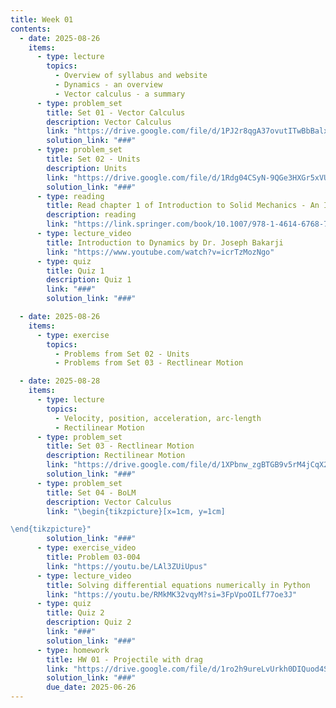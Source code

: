 ```yaml
---
title: Week 01
contents:
  - date: 2025-08-26
    items:
      - type: lecture
        topics:
          - Overview of syllabus and website
          - Dynamics - an overview
          - Vector calculus - a summary
      - type: problem_set
        title: Set 01 - Vector Calculus
        description: Vector Calculus
        link: "https://drive.google.com/file/d/1PJ2r8qgA37ovutITwBbBalxlB6l-XVLL/view?usp=sharing"
        solution_link: "###"
      - type: problem_set
        title: Set 02 - Units
        description: Units
        link: "https://drive.google.com/file/d/1Rdg04CSyN-9QGe3HXGr5xVUL4HjWej14/view?usp=sharing"
        solution_link: "###"
      - type: reading
        title: Read chapter 1 of Introduction to Solid Mechanics - An Integrated Approach by Lubliner and Papadopoulos.
        description: reading
        link: "https://link.springer.com/book/10.1007/978-1-4614-6768-7"
      - type: lecture_video
        title: Introduction to Dynamics by Dr. Joseph Bakarji
        link: "https://www.youtube.com/watch?v=icrTzMozNgo"
      - type: quiz
        title: Quiz 1
        description: Quiz 1
        link: "###"
        solution_link: "###"

  - date: 2025-08-26
    items:
      - type: exercise
        topics:
          - Problems from Set 02 - Units
          - Problems from Set 03 - Rectlinear Motion

  - date: 2025-08-28
    items:
      - type: lecture
        topics:
          - Velocity, position, acceleration, arc-length
          - Rectilinear Motion
      - type: problem_set
        title: Set 03 - Rectlinear Motion
        description: Rectilinear Motion
        link: "https://drive.google.com/file/d/1XPbnw_zgBTGB9v5rM4jCqX2SgUoHAn8S/view?usp=sharing"
        solution_link: "###"
      - type: problem_set
        title: Set 04 - BoLM
        description: Vector Calculus
        link: "\begin{tikzpicture}[x=1cm, y=1cm]

\end{tikzpicture}"
        solution_link: "###"
      - type: exercise_video
        title: Problem 03-004
        link: "https://youtu.be/LAl3ZUiUpus"
      - type: lecture_video
        title: Solving differential equations numerically in Python
        link: "https://youtu.be/RMkMK32vqyM?si=3FpVpoOILf77oe3J"
      - type: quiz
        title: Quiz 2
        description: Quiz 2
        link: "###"
        solution_link: "###"
      - type: homework
        title: HW 01 - Projectile with drag
        link: "https://drive.google.com/file/d/1ro2h9ureLvUrkh0DIQuod4SMf-j1Uxmh/view?usp=sharing"
        solution_link: "###"
        due_date: 2025-06-26
---
```

